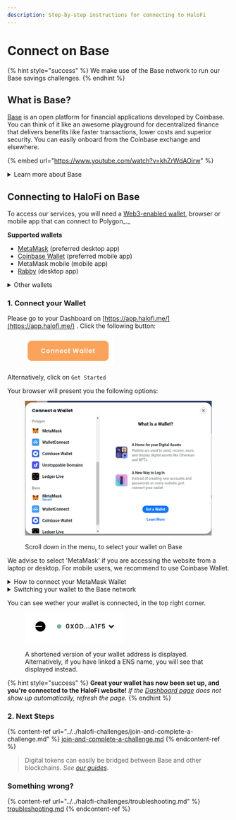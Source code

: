 ```yaml
---
description: Step-by-step instructions for connecting to HaloFi
---
```


# Connect on Base

{% hint style="success" %}
We make use of the Base network to run our Base savings challenges.
{% endhint %}

## What is Base?

[Base](https://base.org/) is an open platform for financial applications developed by Coinbase. You can think of it like an awesome playground for decentralized finance that delivers benefits like faster transactions, lower costs and superior security. You can easily onboard from the Coinbase exchange and elsewhere.

{% embed url="https://www.youtube.com/watch?v=khZrWdAOirw" %}

<details>

<summary>Learn more about Base</summary>

Base is a secure, low-cost, builder-friendly Ethereum L2 built to aims to bring the next billion users onchain. It is built on top of Optimism's OP Stack.

_To learn more about Base:_ [_https://base.mirror.xyz/jjQnUq\_UNTQOk7psnGBFOsShi7FlrRp8xevQUipG\_Gk_](https://base.mirror.xyz/jjQnUq\_UNTQOk7psnGBFOsShi7FlrRp8xevQUipG\_Gk)

[_https://docs.base.org/_](https://docs.base.org/)

[_https://stack.optimism.io/_](https://stack.optimism.io/)

</details>

## Connecting to HaloFi on Base

To access our services, you will need a [Web3-enabled wallet](https://www.alchemy.com/list-of/web3-wallets-on-polygon), browser or mobile app that can connect to Polygon_._

**Supported wallets**

* [MetaMask](https://metamask.io/) (preferred desktop app)
* [Coinbase Wallet](https://www.coinbase.com/wallet/downloads) (preferred mobile app)
* MetaMask mobile (mobile app)
* [Rabby](https://rabby.io/) (desktop app)

<details>

<summary>Other wallets</summary>

* [Omni](https://omni.app/) (mobile)
* Injected wallets like [Frame](https://frame.sh/)
* Wallets using [WalletConnect](https://walletconnect.com/)
* Ledger Live

</details>

### **1. Connect your Wallet**

Please go to your Dashboard on [https://app.halofi.me/](https://app.halofi.me/) . Click the following button:

<div align="left">

<figure><img src="../../.gitbook/assets/connect-wallet-button.png" alt=""><figcaption></figcaption></figure>

</div>

Alternatively, click on `Get Started`

Your browser will present you the following options:

<figure><img src="../../.gitbook/assets/polygon-wallet-options.webp" alt=""><figcaption><p>Scroll down in the menu, to select your wallet on Base</p></figcaption></figure>

We advise to select 'MetaMask' if you are accessing the website from a laptop or desktop. For mobile users, we recommend to use Coinbase Wallet.

<details>

<summary>How to connect your MetaMask Wallet</summary>

If it's your first time accessing HaloFi, your wallet will ask you to connect your preferred wallet account. An example how this looks like in Metamask:

<img src="broken-reference" alt="" data-size="original">

Click on _Next_ and _Connect_

<img src="broken-reference" alt="" data-size="original">

_Great, you're almost there!_

</details>

<details>

<summary>Switching your wallet to the Base network</summary>

In case your wallet is still connected to another network (e.g. Ethereum, Polygon, Base or BSC), you will be asked to change the network in your wallet.\


Either click on the 'Change network' button&#x20;

<img src="../../.gitbook/assets/switch-to-polygon-network.png" alt="" data-size="original">

or confirm the automatic prompt:

<img src="../../.gitbook/assets/switch-wallet-to-base.png" alt="" data-size="original">

_Note that some wallets, like Frame and Rabby, automatically switch networks._\
\
Alternatively, you can use [this tool](https://chainlist.org/?search=polygon) (Chainlist) to set up your wallet for Polygon.

</details>

You can see wether your wallet is connected, in the top right corner.&#x20;

<figure><img src="../../.gitbook/assets/wallet-connected-to-base.png" alt="" width="221"><figcaption><p>A shortened version of your wallet address is displayed. Alternatively, if you have linked a ENS name, you will see that displayed instead.</p></figcaption></figure>

{% hint style="success" %}
**Great your wallet has now been set up, and you're connected to the HaloFi website!**  _If the_ [_Dashboard page_](https://app.halofi.me/#/dashboard) _does not show up automatically, refresh the page._
{% endhint %}

### **2. Next Steps**

{% content-ref url="../../halofi-challenges/join-and-complete-a-challenge.md" %}
[join-and-complete-a-challenge.md](../../halofi-challenges/join-and-complete-a-challenge.md)
{% endcontent-ref %}

> Digital tokens can easily be bridged between Base and other blockchains. _See_ [_our guides_](./)_._

### Something wrong?

{% content-ref url="../../halofi-challenges/troubleshooting.md" %}
[troubleshooting.md](../../halofi-challenges/troubleshooting.md)
{% endcontent-ref %}
